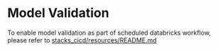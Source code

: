 # Model Validation
To enable model validation as part of scheduled databricks workflow, please refer to [stacks_cicd/resources/README.md](../resources/README.md)
